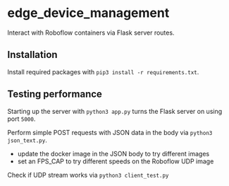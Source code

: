 # edge_device_management

Interact with Roboflow containers via Flask server routes.

## Installation

Install required packages with `pip3 install -r requirements.txt`.

## Testing performance

Starting up the server with `python3 app.py` turns the Flask server on using port `5000`.

Perform simple POST requests with JSON data in the body via `python3 json_text.py`.
- update the docker image in the JSON body to try different images
- set an FPS_CAP to try different speeds on the Roboflow UDP image

Check if UDP stream works via `python3 client_test.py`
